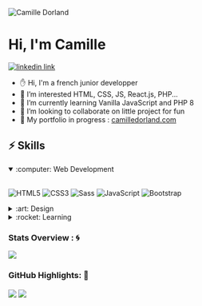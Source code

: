![Camille Dorland](https://user-images.githubusercontent.com/82466002/223571571-54a3d3a8-a0cd-4d28-b6e7-9acf076be904.png)

<h1>Hi, I'm Camille</h1>

<a href="https://www.linkedin.com/in/camille-dorland-bbb850a7">![linkedin link](https://user-images.githubusercontent.com/82466002/223571940-31ac47f6-652d-423f-b23a-79a801665e10.svg)<a>

- ✋ Hi, I'm a french junior developper
- 👀 I’m interested HTML, CSS, JS, React.js, PHP...
- 🍦 I’m currently learning Vanilla JavaScript and PHP 8
- 💞️ I’m looking to collaborate on little project for fun
- 📖 My portfolio in progress : <a href="https://camilledorland.com/">camilledorland.com</a>

## ⚡ Skills

<details open>
<summary>:computer: Web Development</summary>

<br>![HTML5](https://img.shields.io/badge/html5-%23E34F26.svg?style=for-the-badge&logo=html5&logoColor=white)
![CSS3](https://img.shields.io/badge/css3-%231572B6.svg?style=for-the-badge&logo=css3&logoColor=white)
![Sass](https://img.shields.io/static/v1?style=for-the-badge&message=Sass&color=CC6699&logo=Sass&logoColor=FFFFFF&label=)
![JavaScript](https://img.shields.io/badge/javascript-%23323330.svg?style=for-the-badge&logo=javascript&logoColor=%23F7DF1E)
![Bootstrap](https://img.shields.io/badge/bootstrap-%23563D7C.svg?style=for-the-badge&logo=bootstrap&logoColor=white)

</details>

<details>
<summary>:art: Design</summary>

<br>![Adobe Photoshop](https://img.shields.io/static/v1?style=for-the-badge&message=Adobe+Photoshop&color=31A8FF&logo=Adobe+Photoshop&logoColor=FFFFFF&label=)
![Adobe InDesign](https://img.shields.io/static/v1?style=for-the-badge&message=Adobe+InDesign&color=FF3366&logo=Adobe+InDesign&logoColor=FFFFFF&label=)
![Adobe Illustrator](https://img.shields.io/static/v1?style=for-the-badge&message=Adobe+Illustrator&color=f9743b&logo=Adobe+Illustrator&logoColor=ffffff&label=) &nbsp;&nbsp; 
![Adobe XD](https://img.shields.io/static/v1?style=for-the-badge&message=Adobe+XD&color=140d16&logo=Adobe+Xd&logoColor=ffffff&label=)
![Figma](https://img.shields.io/static/v1?style=for-the-badge&message=Figma&color=F24E1E&logo=Figma&logoColor=FFFFFF&label=)
</details>
  
 <details>
<summary>:rocket: Learning</summary>

<br>![PHP](https://img.shields.io/badge/php-%23777BB4.svg?style=for-the-badge&logo=php&logoColor=white)
![Symfony](https://img.shields.io/badge/symfony-%23000000.svg?style=for-the-badge&logo=symfony&logoColor=white)
![Laragon](https://img.shields.io/static/v1?style=for-the-badge&message=Laragon&color=0E83CD&logo=Laragon&logoColor=FFFFFF&label=)
![MySQL](https://img.shields.io/static/v1?style=for-the-badge&message=MySQL&color=4479A1&logo=MySQL&logoColor=FFFFFF&label=)
![React](https://img.shields.io/static/v1?style=for-the-badge&message=React&color=222222&logo=React&logoColor=61DAFB&label=) 
</details>
 
### Stats Overview : :cyclone:
  <a href="">
  <img align="center" src="https://github-readme-stats.vercel.app/api/top-langs/?username=Littlebirdwarrior&langs_count=8&layout=compact&theme=discord_old_blurple&hide=html,Tcl" />
</a>



### GitHub Highlights: :blossom:
<img align="center" src="https://github-readme-stats.vercel.app/api?username=Littlebirdwarrior&show_icons=true&count_private=true&hide=stars&include_all_commits=false&theme=discord_old_blurple" />
<a href="">
  <img align="center" src="http://github-readme-streak-stats.herokuapp.com?user=Littlebirdwarrior&theme=discord_old_blurple"/>
</a>



<!---
Littlebirdwarrior/Littlebirdwarrior is a ✨ special ✨ repository because its `README.md` (this file) appears on your GitHub profile.
You can click the Preview link to take a look at your changes.
--->
